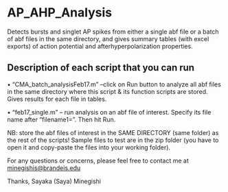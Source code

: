 # AP_AHP_Analysis
Detects bursts and singlet AP spikes from either a single abf file or a batch of abf files in the same directory, and gives summary tables (with excel exports) of action potential and afterhyperpolarization properties. 

## Description of each script that you can run
• “CMA_batch_analysisFeb17.m” –click on Run button to analyze all abf files in the same directory where this script & its function scripts are stored. Gives results for each file in tables.

 • “feb17_single.m” – run analysis on an abf file of interest. Specify its file name after “filename1=”. Then hit Run.

 NB: store the abf files of interest in the SAME DIRECTORY (same folder) as the rest of the scripts! Sample files to test are in the zip folder (you have to open it and copy-paste the files into your working folder).


For any questions or concerns, please feel free to contact me at minegishis@brandeis.edu

Thanks,
Sayaka (Saya) Minegishi
